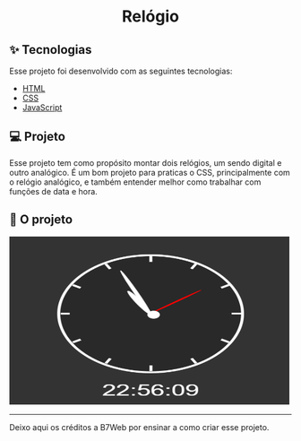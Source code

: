 <h1 align="center">Relógio</h1>

## ✨ Tecnologias

Esse projeto foi desenvolvido com as seguintes tecnologias:

- [HTML](https://www.w3schools.com/html/)
- [CSS](https://www.w3schools.com/css/)
- [JavaScript](https://www.w3schools.com/js/)

## 💻 Projeto

Esse projeto tem como propósito montar dois relógios, um sendo digital e outro analógico. É um bom projeto para praticas o CSS, principalmente com o relógio analógico, e também entender melhor como trabalhar com funções de data e hora.

## 🚀 O projeto

<img alt="index" height="300" width="500" src="img/relogio.png">

---
Deixo aqui os créditos a B7Web por ensinar a como criar esse projeto.
